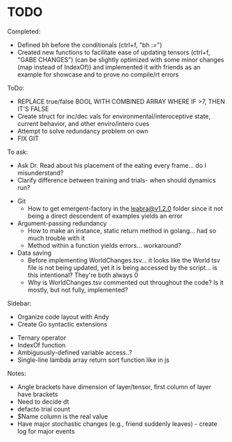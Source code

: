 <h1>TODO</h1>

Completed:

* Defined bh before the conditionals (ctrl+f, "bh :=")
* Created new functions to facilitate ease of updating tensors (ctrl+f, "GABE CHANGES") (can be slightly optimized with some minor changes (map instead of IndexOf)) and implemented it with friends as an example for showcase and to prove no compile/rt errors

ToDo:

* REPLACE true/false BOOL WITH COMBINED ARRAY WHERE IF >7, THEN IT'S FALSE
* Create struct for inc/dec vals for environmental/interoceptive state, current behavior, and other enviro/intero cues
* Attempt to solve redundancy problem on own
* FIX GIT

To ask:

* Ask Dr. Read about his placement of the eating every frame... do I misunderstand?
* Clarify difference between training and trials- when should dynamics run?
- Git
  * How to get emergent-factory in the leabra@v1.2.0 folder since it not being a direct descendent of examples yields an error
- Argument-passing redundancy
  * How to make an instance, static return method in golang... had so much trouble with it
  * Method within a function yields errors... workaround?
- Data saving
  *  Before implementing WorldChanges.tsv... it looks like the World tsv file is not being updated, yet it is being accessed by the script... is this intentional?  They're both always 0
  * Why is WorldChanges.tsv commented out throughout the code?  Is it mostly, but not fully, implemented?

Sidebar:
  * Organize code layout with Andy
  * Create Go syntactic extensions
   - Ternary operator
   - IndexOf function
   - Ambiguously-defined variable access..?
   - Single-line lambda array return sort function like in js

Notes:
* Angle brackets have dimension of layer/tensor, first column of layer have brackets
* Need to decide dt
* defacto trial count
* $Name column is the real value
* Have major stochastic changes (e.g., friend suddenly leaves) - create log for major events